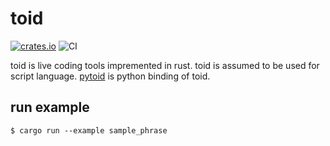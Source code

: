 # toid
[![crates.io](http://meritbadge.herokuapp.com/toid)](https://crates.io/crates/toid)
![CI](https://github.com/YoshikawaMasashi/toid/workflows/CI/badge.svg?branch=master)

toid is live coding tools impremented in rust.
toid is assumed to be used for script language.
[pytoid](https://github.com/YoshikawaMasashi/pytoid) is python binding of toid.

## run example
```
$ cargo run --example sample_phrase
```

